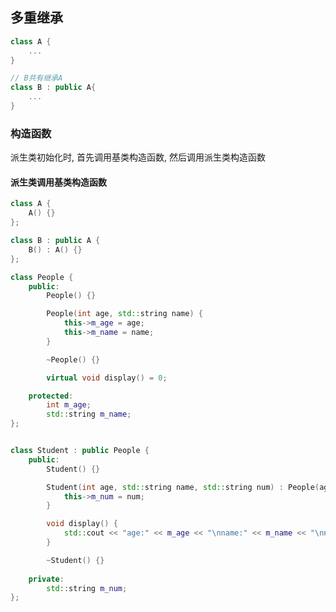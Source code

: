 <!--
 * @Description: 
 * @Version: 1.0
 * @Author: DaLao
 * @Email: dalao_li@163.com
 * @Date: 2021-11-27 20:41:59
 * @LastEditors: DaLao
 * @LastEditTime: 2022-07-07 22:12:11
-->

## 多重继承


```c++
class A {
    ...
}

// B共有继承A
class B : public A{
    ...
}
```


### 构造函数

派生类初始化时, 首先调用基类构造函数, 然后调用派生类构造函数


#### 派生类调用基类构造函数

```c++
class A {
    A() {}
};

class B : public A {
    B() : A() {}
};
```

```c++
class People {
    public:
        People() {}

        People(int age, std::string name) {
            this->m_age = age;
            this->m_name = name;
        }

        ~People() {}

        virtual void display() = 0;

    protected:
        int m_age;
        std::string m_name;
};


class Student : public People {
    public:
        Student() {}

        Student(int age, std::string name, std::string num) : People(age, name) {
            this->m_num = num;
        }

        void display() {
            std::cout << "age:" << m_age << "\nname:" << m_name << "\nnum" << m_num << std::endl;
        }

        ~Student() {}
    
    private:
        std::string m_num;
}; 
```